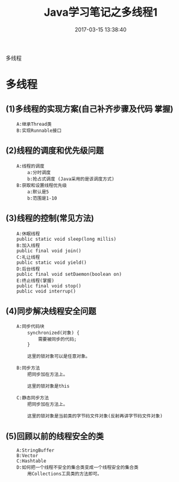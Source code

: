 ﻿---
title: Java学习笔记之多线程1
date: 2017-03-15 13:38:40
tags:
- Java基础
toc: true
---

多线程
<!--more-->
# 多线程
## (1)多线程的实现方案(自己补齐步骤及代码	掌握)
		A:继承Thread类
		B:实现Runnable接口
## (2)线程的调度和优先级问题
		A:线程的调度
			a:分时调度
			b:抢占式调度 (Java采用的是该调度方式)
		B:获取和设置线程优先级
			a:默认是5
			b:范围是1-10
## (3)线程的控制(常见方法)
		A:休眠线程
		public static void sleep(long millis)
		B:加入线程
		public final void join()
		C:礼让线程
		public static void yield()
		D:后台线程
		public final void setDaemon(boolean on)
		E:终止线程(掌握)
		public final void stop()
		public void interrup()
## (4)同步解决线程安全问题
		A:同步代码块
			synchronized(对象) {
				需要被同步的代码;
			}
			
			这里的锁对象可以是任意对象。
			
		B:同步方法
			把同步加在方法上。
			
			这里的锁对象是this
			
		C:静态同步方法
			把同步加在方法上。
			
			这里的锁对象是当前类的字节码文件对象(反射再讲字节码文件对象)
## (5)回顾以前的线程安全的类
		A:StringBuffer
		B:Vector
		C:Hashtable
		D:如何把一个线程不安全的集合类变成一个线程安全的集合类
			用Collections工具类的方法即可。